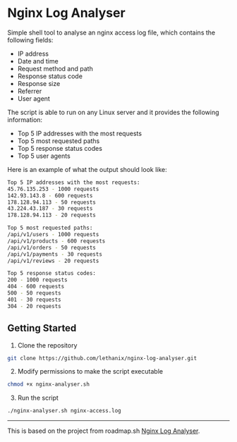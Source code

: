 # Nginx Log Analyser

Simple shell tool to analyse an nginx access log file, which contains the following fields:

- IP address
- Date and time
- Request method and path
- Response status code
- Response size
- Referrer
- User agent

The script is able to run on any Linux server and it provides the following information:

- Top 5 IP addresses with the most requests
- Top 5 most requested paths
- Top 5 response status codes
- Top 5 user agents

Here is an example of what the output should look like:

```bash
Top 5 IP addresses with the most requests:
45.76.135.253 - 1000 requests
142.93.143.8 - 600 requests
178.128.94.113 - 50 requests
43.224.43.187 - 30 requests
178.128.94.113 - 20 requests

Top 5 most requested paths:
/api/v1/users - 1000 requests
/api/v1/products - 600 requests
/api/v1/orders - 50 requests
/api/v1/payments - 30 requests
/api/v1/reviews - 20 requests

Top 5 response status codes:
200 - 1000 requests
404 - 600 requests
500 - 50 requests
401 - 30 requests
304 - 20 requests
```

## Getting Started

1. Clone the repository
```bash
git clone https://github.com/lethanix/nginx-log-analyser.git
```

2. Modify permissions to make the script executable
```bash
chmod +x nginx-analyser.sh
```

3. Run the script
```bash
./nginx-analyser.sh nginx-access.log
```

---

This is based on the project from roadmap.sh [Nginx Log Analyser](https://roadmap.sh/projects/nginx-log-analyser).

